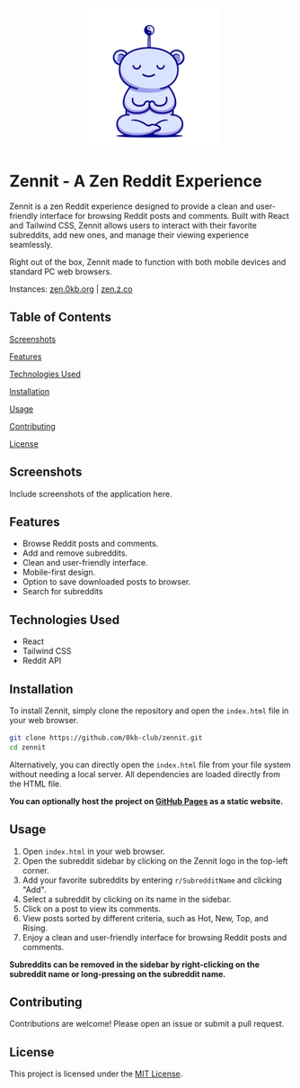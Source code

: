 <p align="center"><img src="assets\favicon\favicon.svg" height="250" width="250"/></p>

# Zennit - A Zen Reddit Experience

Zennit is a zen Reddit experience designed to provide a clean and user-friendly interface for browsing Reddit posts and comments. Built with React and Tailwind CSS, Zennit allows users to interact with their favorite subreddits, add new ones, and manage their viewing experience seamlessly.

Right out of the box, Zennit made to function with both mobile devices and standard PC web browsers.

Instances: [zen.0kb.org](https://zen.0kb.org/) | [zen.ż.co](https://zen.ż.co/)

## Table of Contents

[Screenshots](#screenshots)

[Features](#features)

[Technologies Used](#technologies-used)

[Installation](#installation)

[Usage](#usage)

[Contributing](#contributing)

[License](#license)

## Screenshots
Include screenshots of the application here.

## Features
- Browse Reddit posts and comments.
- Add and remove subreddits.
- Clean and user-friendly interface.
- Mobile-first design.
- Option to save downloaded posts to browser.
- Search for subreddits

## Technologies Used
- React
- Tailwind CSS
- Reddit API

## Installation
To install Zennit, simply clone the repository and open the `index.html` file in your web browser.

```bash
git clone https://github.com/0kb-club/zennit.git
cd zennit
```

Alternatively, you can directly open the `index.html` file from your file system without needing a local server. All dependencies are loaded directly from the HTML file.

**You can optionally host the project on [GitHub Pages](https://pages.github.com/) as a static website.**

## Usage
1. Open `index.html` in your web browser.
2. Open the subreddit sidebar by clicking on the Zennit logo in the top-left corner.
3. Add your favorite subreddits by entering `r/SubredditName` and clicking "Add".
4. Select a subreddit by clicking on its name in the sidebar.
5. Click on a post to view its comments.
6. View posts sorted by different criteria, such as Hot, New, Top, and Rising.
7. Enjoy a clean and user-friendly interface for browsing Reddit posts and comments.

__Subreddits can be removed in the sidebar by right-clicking on the subreddit name or long-pressing on the subreddit name.__

## Contributing
Contributions are welcome! Please open an issue or submit a pull request.

## License
This project is licensed under the [MIT License](LICENSE).